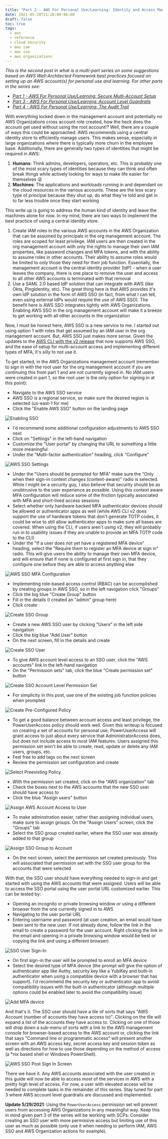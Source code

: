 ```yaml
---
title: "Part 2 - AWS For Personal Use/Learning: Identity and Access Management"
date: 2021-05-28T21:26:09-06:00
draft: false
toc: true
tags:
  - aws
  - reference
  - cloud security
  - aws iam
  - aws sso
  - aws organizations
---
```

_This is the second post in what is a multi-part series on some suggestions based on AWS Well-Architected Framework best practices focused on setting up an AWS account(s) for personal use and learning. For other parts in the series see:_
  - _[Part 1 - AWS For Personal Use/Learning: Secure Multi-Account Setup][part-1]_
  - _[Part 3 - AWS For Personal Use/Learning: Account Level Guardrails][part-3]_
  - _[Part 4 - AWS For Personal Use/Learning: The Audit Trail][part-4]_

With everything locked down in the management account and potentially no AWS Organizations cross account role created, how the heck does the account get used without using the root account!? Well, there are a couple of ways this could be approached. AWS recommends using a central identity store to efficiently manage users. This makes sense, especially in large organizations where there is typically more churn in the employee base. Additionally, there are generally two types of identities that might be required in AWS:

  1. **Humans**: Think admins, developers, operators, etc. This is probably one of the most scary types of identities because they can think and often break things while actively looking for ways to make life easier for themselves &#128540;
  2. **Machines**: The applications and workloads running in and dependant on the cloud resources in the various accounts. These are the less scary type of principal because they shut up, do what they're told and get in to far less trouble once they start working

This write up is going to address the human kind of identity and leave the machines alone for now. In my mind, there are two ways to implement the best practice of using a central identity store.

  1. Create IAM roles in the various AWS accounts in the AWS Organization that can be assumed by principals in the org management account. The roles are scoped for least privilege. IAM users are then created in the org management account with only the rights to manage their own IAM properties, like password changes and MFA tokens, and with the ability to assume roles in other accounts. Their ability to assume roles would be limited to only those they need for their job function. Essentially, the management account is the central identity provider (IdP) - when a user leaves the company, there is one place to remove the user and access to all other AWS accounts is terminated with that removal
  2. Use a SAML 2.0 based IdP solution that can integrate with AWS (like Okta, PingIdentity, etc). The great thing here is that AWS provides it's own IdP solution in the form of AWS SSO (in fact, from what I can tell, even using external IdPs would require the use of AWS SSO). The benefit here is AWS SSO integrates tightly with AWS Organizations. Enabling AWS SSO in the org management account will make it a breeze to get working with all other accounts in the organization

Now, I must be honest here, AWS SSO is a new service to me. I started out using option 1 with roles that get assumed by an IAM user in the org management account. But, AWS SSO just makes more sense. Given the updates to the [AWS CLI with the v2 release][aws-cli2] that now supports AWS SSO, and the ease of setup for multi-account access and implementing different types of MFA, it's silly to not use it.

To get started, in the AWS Organizations management account (remember to sign in with the root user for the org management account if you are continuing this from part 1 and are not currently signed in. No IAM users were created in part 1, so the root user is the only option for signing in at this point):

  - Navigate to the AWS SSO service
  - AWS SSO is a regional service, so make sure the desired region is selected (us-east-1 for me)
  - Click the "Enable AWS SSO" button on the landing page

![Enabling SSO](/post/aws/securing-a-personal-aws-account/images/enable_sso.png)

  - I'd recommend some additional configuration adjustments to AWS SSO next
  - Click on "Settings" in the left-hand navigation
  - Customize the "User portal" by changing the URL to something a little more meaningful
  - Under the "Mutli-factor authentication" heading, click "Configure"

![AWS SSO Settings](/post/aws/securing-a-personal-aws-account/images/aws_sso_mfa_pre_config.png)

  - Under the "Users should be prompted for MFA" make sure the "Only when their sign-in context changes (context-aware)" radio is selected. While I might be a security guy, I also believe that security should be as unobtrusive to the user experience as possible. Using this context aware MFA configuration will reduce some of the friction typically associated with MFA and short-lived access sessions
  - Select whether only hardware backed MFA authenticator devices should be allowed or authenticator apps as well (while AWS CLI v2 does support the use of hardware tokens that don't generate TOTP codes, it could be wise to still allow authenticator apps to make sure all bases are covered. When using the CLI, if users aren't using v2, they will probably run in to usability issues if they are unable to provide an MFA TOTP code to the CLI)
  - Under the "If a user does not yet have a registered MFA device" heading, select the "Require them to register an MFA device at sign in" radio. This will give users the ability to manage their own MFA device, and will ensure that if none is configured at first sign in, that they configure one before they are able to access anything else

![AWS SSO MFA Configuration](/post/aws/securing-a-personal-aws-account/images/aws_sso_mfa_settings.png)

  - Implementing role-based access control (RBAC) can be accomplished by creating groups in AWS SSO, so in the left navigation click "Groups"
  - Click the big blue "Create Group" button
  - Fill in the details (I created an "admin" group here)
  - Click create

![Create SSO Group](/post/aws/securing-a-personal-aws-account/images/aws_sso_groups.png)

  - Create a new AWS SSO user by clicking "Users" in the left side navigation
  - Click the big blue "Add User" button
  - On the next screen, fill in the details and create

![Create SSO User](/post/aws/securing-a-personal-aws-account/images/aws_sso_users.png)

  - To give AWS account level access to an SSO user, click the "AWS accounts" link in the left-hand navigation
  - On the "Permission sets" tab, click the blue "Create permission set" button

![Create SSO Account Level Permission Set](/post/aws/securing-a-personal-aws-account/images/aws_accounts_permission_sets.png)

  - For simplicity in this post, use one of the existing job function policies when prompted

![Create Pre-Configured Policy](/post/aws/securing-a-personal-aws-account/images/aws_sso_permission_set_precanned.png)

  - To get a good balance between account access and least privilege, the PowerUserAccess policy should work well. Given this writeup is focused on creating a set of accounts for personal use, PowerUserAccess will grant access to just about every service that AdministratorAccess does, but does not include access to most IAM features. Users assigned this permission set won't be able to create, read, update or delete any IAM users, groups, etc.
  - Feel free to add tags on the next screen
  - Review the permission set configuration and create

![Select Preexisting Policy](/post/aws/securing-a-personal-aws-account/images/aws_sso_permission_set_policy.png)

  - With the permission set created, click on the "AWS organization" tab
  - Check the boxes next to the AWS accounts that the new SSO user should have access to
  - Click the blue "Assign users" button

![Assign AWS Account Access to User](/post/aws/securing-a-personal-aws-account/images/aws_sso_account_user_assignment.png)

  - To make adminstration easier, rather than assigning individual users, make sure to assign groups. On the "Assign Users" screen, click the "Groups" tab
  - Select the SSO group created earlier, where the SSO user was already added to that group

![Assign SSO Group to Account](/post/aws/securing-a-personal-aws-account/images/aws_sso_assign_group.png)

  - On the next screen, select the permission set created previously. This will associated that permission set with the SSO user group for the accounts that were selected

With that, the SSO user should have everything needed to sign-in and get started with using the AWS accounts that were assigned. Users will be able to access the SSO portal using the user portal URL customized earlier. This can be tested by:

  - Opening an incognito or private browsing window or using a different browser from the one currently signed in to AWS
  - Navigating to the user portal URL
  - Entering username and password (at user creation, an email would have been sent to the new user. If not already done, follow the link in the email to create a password for the user account. Right clicking the link in the email and opening in a private browsing window would be best or copying the link and using a different browser)

![SSO User Sign-In](/post/aws/securing-a-personal-aws-account/images/aws_sso_signin_page.png)
  
  - On first sign-in the user will be prompted to enroll an MFA device
  - Select the desired type of MFA device (the prompt will give the option of authenticator app like Authy, security key like a YubiKey and built-in authenticator when using a compatible device with a browser that has support). I'd recommend the security key or authenticator app to avoid compatibility issues with the built-in authenticator (although multiple options could be enabled later to avoid the compatibility issue)

![Add MFA device](/post/aws/securing-a-personal-aws-account/images/aws_sso_mfa_user_config.png)

And that's it. The SSO user should have a tile of sorts that says "AWS Account (number of accounts they have access to)". Clicking on the tile will expand a list of the accounts they have access to. Clicking on one of those will drop down a sub-menu of sorts with a link to the AWS management console for browser-based access to the AWS account or, clicking the link that says "Command line or programmatic access" will present another screen with an AWS access key, secret access key and session token as well as directions for how to use those depending on the method of access (a *nix based shell or Windows PowerShell).

![AWS SSO Post Sign In Screen](/post/aws/securing-a-personal-aws-account/images/aws_sso_post-sign-in.png)

There we have it. Any AWS accounts associated with the user created in this guide will now be able to access most of the services in AWS with a pretty high level of access. For now, a user with elevated access will be needed to complete tasks in the remainder of this series. Stay tuned for part 3 where AWS account level guardrails are discussed and implemented.

**Update 5/29/2021**: Using the `PowerUserAccess` permission set will prevent users from accessing AWS Organizations in any meaningful way. Keep this in mind given part 3 of the series will be working with SCPs. Consider creating an SSO user with more permissive access but limiting use of this user as much as possible (only use it when needing to perform IAM, AWS SSO and AWS Organization actions for example).

[part-1]: https://dariushall.com/post/aws/securing-a-personal-aws-account/secure-multi-account-setup-part-1/ "Part 1 - AWS For Personal Use/Learning: Secure Multi-Account Setup"
[part-3]: https://dariushall.com/post/aws/securing-a-personal-aws-account/account-level-guardrails-part-3/ "Part 3 - AWS For Personal Use/Learning: Account Level Guardrails"
[part-4]: https://dariushall.com/post/aws/securing-a-personal-aws-account/the-audit-trail-part-4/ "Part 4 - AWS For Personal Use/Learning: The Audit Trail"
[aws-cli2]: https://aws.amazon.com/blogs/developer/aws-cli-v2-is-now-generally-available/ "AWS CLI v2 release notes"